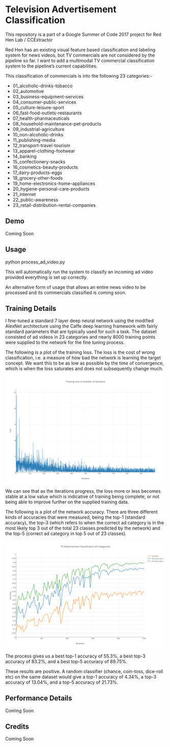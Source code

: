 # Television Advertisement Classification

This repository is a part of a Google Summer of Code 2017 project for Red Hen Lab / CCExtractor

Red Hen has an existing visual feature based classification and labeling system for news videos, but TV commercials are not considered by the pipeline so far. I want to add a multimodal TV commercial classification system to the pipeline’s current capabilities.

This classification of commercials is into the following 23 categories:-
* 01_alcoholic-drinks-tobacco
* 02_automotive
* 03_business-equipment-services
* 04_consumer-public-services
* 05_culture-leisure-sport
* 06_fast-food-outlets-restaurants
* 07_health-pharmaceuticals
* 08_household-maintenance-pet-products
* 09_industrial-agriculture
* 10_non-alcoholic-drinks
* 11_publishing-media
* 12_transport-travel-tourism
* 13_apparel-clothing-footwear
* 14_banking
* 15_confectionery-snacks
* 16_cosmetics-beauty-products
* 17_dairy-products-eggs
* 18_grocery-other-foods
* 19_home-electronics-home-appliances
* 20_hygiene-personal-care-products
* 21_internet
* 22_public-awareness
* 23_retail-distribution-rental-companies

## Demo

Coming Soon

## Usage

python process_ad_video.py <ad-video-filename>

This will automatically run the system to classify an incoming ad video provided everything is set up correctly.

An alternative form of usage that allows an entire news video to be processed and its commercials classified is coming soon.

## Training Details

I fine-tuned a standard 7 layer deep neural network using the modified AlexNet architecture using the Caffe deep learning framework with fairly standard parameters that are typically used for such a task. The dataset consisted of ad videos in 23 categories and nearly 8000 training points were supplied to the network for the fine tuning process.

The following is a plot of the training loss. The loss is the cost of wrong classification, i.e. a measure of how bad the network is learning the target concept. We want this to be as low as possible by the time of convergence, which is when the loss saturates and does not subsequently change much.

![Training Loss](static/loss-vs-iters.png "Training Loss vs Iterations")

We can see that as the iterations progress, the loss more or less becomes stable at a low value which is indicative of training being complete, or not being able to improve further on the supplied training data.

The following is a plot of the network accuracy. There are three different kinds of accuracies that were measured, being the top-1 (standard accuracy), the top-3 (which refers to when the correct ad category is in the most likely top 3 out of the total 23 classes predicted by the network) and the top-5 (correct ad category in top 5 out of 23 classes).

![Accuracy](static/accuracy-vs-iters.png "Accuracy vs Iterations")

The process gives us a best top-1 accuracy of 55.3%, a best top-3 accuracy of 83.2%, and a best top-5 accuracy of 89.75%.

These results are positive. A random classifier (chance, coin-toss, dice-roll etc) on the same dataset would give a top-1 accuracy of 4.34%, a top-3 accuracy of 13.04%, and a top-5 accuracy of 21.73%.

## Performance Details

Coming Soon

## Credits

Coming Soon
